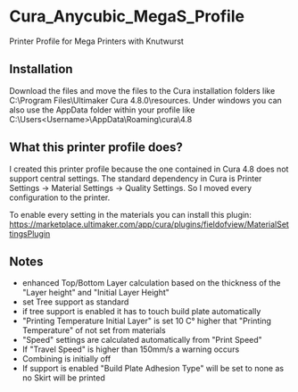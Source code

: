 # Cura_Anycubic_MegaS_Profile
 Printer Profile for Mega Printers with Knutwurst
 
## Installation
Download the files and move the files to the Cura installation folders like C:\Program Files\Ultimaker Cura 4.8.0\resources. Under windows you can also use the AppData folder within your profile like C:\Users\<Username>\AppData\Roaming\cura\4.8

## What this printer profile does?
I created this printer profile because the one contained in Cura 4.8 does not support central settings. The standard dependency in Cura is Printer Settings -> Material Settings -> Quality Settings. So I moved every configuration to the printer.

To enable every setting in the materials you can install this plugin: https://marketplace.ultimaker.com/app/cura/plugins/fieldofview/MaterialSettingsPlugin

## Notes
 * enhanced Top/Bottom Layer calculation based on the thickness of the "Layer height" and "Initial Layer Height"
 * set Tree support as standard
 * if tree support is enabled it has to touch build plate automatically
 * "Printing Temperature Initial Layer" is set 10 C° higher that "Printing Temperature" of not set from materials
 * "Speed" settings are calculated automatically from "Print Speed"
 * If "Travel Speed" is higher than 150mm/s a warning occurs
 * Combining is initially off
 * If support is enabled "Build Plate Adhesion Type" will be set to none as no Skirt will be printed